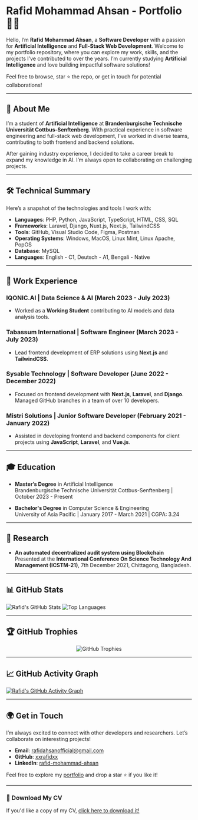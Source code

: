 # Rafid Mohammad Ahsan - Portfolio 👨‍💻

Hello, I’m **Rafid Mohammad Ahsan**, a **Software Developer** with a passion for **Artificial Intelligence** and **Full-Stack Web Development**. Welcome to my portfolio repository, where you can explore my work, skills, and the projects I’ve contributed to over the years. I’m currently studying **Artificial Intelligence** and love building impactful software solutions!

Feel free to browse, star ⭐ the repo, or get in touch for potential collaborations!

---

## 📜 About Me

I’m a student of **Artificial Intelligence** at **Brandenburgische Technische Universität Cottbus-Senftenberg**. With practical experience in software engineering and full-stack web development, I’ve worked in diverse teams, contributing to both frontend and backend solutions.

After gaining industry experience, I decided to take a career break to expand my knowledge in AI. I’m always open to collaborating on challenging projects.

---

## 🛠️ Technical Summary

Here’s a snapshot of the technologies and tools I work with:

- **Languages**: PHP, Python, JavaScript, TypeScript, HTML, CSS, SQL
- **Frameworks**: Laravel, Django, Nuxt.js, Next.js, TailwindCSS
- **Tools**: GitHub, Visual Studio Code, Figma, Postman
- **Operating Systems**: Windows, MacOS, Linux Mint, Linux Apache, PopOS
- **Database**: MySQL
- **Languages**: English - C1, Deutsch - A1, Bengali - Native

---

## 💼 Work Experience

### IQONIC.AI | Data Science & AI (March 2023 - July 2023)
- Worked as a **Working Student** contributing to AI models and data analysis tools.

### Tabassum International | Software Engineer (March 2023 - July 2023)
- Lead frontend development of ERP solutions using **Next.js** and **TailwindCSS**.

### Sysable Technology | Software Developer (June 2022 - December 2022)
- Focused on frontend development with **Next.js**, **Laravel**, and **Django**. Managed GitHub branches in a team of over 10 developers.

### Mistri Solutions | Junior Software Developer (February 2021 - January 2022)
- Assisted in developing frontend and backend components for client projects using **JavaScript**, **Laravel**, and **Vue.js**.

---

## 🎓 Education

- **Master’s Degree** in Artificial Intelligence  
  Brandenburgische Technische Universität Cottbus-Senftenberg | October 2023 - Present

- **Bachelor's Degree** in Computer Science & Engineering  
  University of Asia Pacific | January 2017 - March 2021 | CGPA: 3.24

---

## 🧪 Research

- **An automated decentralized audit system using Blockchain**  
  Presented at the **International Conference On Science Technology And Management (ICSTM-21)**, 7th December 2021, Chittagong, Bangladesh.

---

## 📊 GitHub Stats

![Rafid's GitHub Stats](https://github-readme-stats.vercel.app/api?username=xxrafidxx&show_icons=true&theme=radical)
![Top Languages](https://github-readme-stats.vercel.app/api/top-langs/?username=xxrafidxx&layout=compact&theme=radical)

---

## 🏆 GitHub Trophies

<div align="center">
  <img src="https://github-profile-trophy.vercel.app/?username=xxrafidxx&theme=dracula&column=4&margin-w=15&margin-h=15" alt="GitHub Trophies" />
</div>

---

## 📈 GitHub Activity Graph

[![Rafid's GitHub Activity Graph](https://github-readme-activity-graph.cyclic.app/graph?username=xxrafidxx&theme=github-light&hide_border=true&area=true)](https://github.com/ashutosh00710/github-readme-activity-graph)

---

## 🌍 Get in Touch

I’m always excited to connect with other developers and researchers. Let’s collaborate on interesting projects!

- **Email**: [rafidahsanofficial@gmail.com](mailto:rafidahsanofficial@gmail.com)
- **GitHub**: [xxrafidxx](https://www.github.com/xxrafidxx)
- **LinkedIn**: [rafid-mohammad-ahsan](https://www.linkedin.com/in/rafid-mohammad-ahsan-86503121a/)

Feel free to explore my [portfolio](https://github.com/xxrafidxx/portfolio) and drop a star ⭐ if you like it!

---

### 📄 Download My CV

If you'd like a copy of my CV, [click here to download it!](public/CV.pdf)
